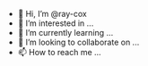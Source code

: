 - 👋 Hi, I’m @ray-cox
- 👀 I’m interested in ...
- 🌱 I’m currently learning ...
- 💞️ I’m looking to collaborate on ...
- 📫 How to reach me ...

<!---
ray-cox/ray-cox is a ✨ special ✨ repository because its `README.md` (this file) appears on your GitHub profile.
You can click the Preview link to take a look at your changes.
--->
